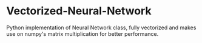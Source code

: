 # Vectorized-Neural-Network
Python implementation of Neural Network class, fully vectorized and makes use on numpy's matrix multiplication for  better performance.
